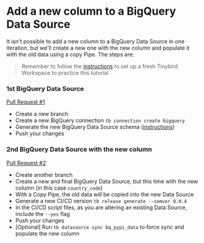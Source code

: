 # Add a new column to a BigQuery Data Source

It isn't possible to add a new column to a BigQuery Data Source in one iteration. but we'll create a new one with the new column and populate it with the old data using a copy Pipe. The steps are:

> Remember to follow the [instructions](../README.md) to set up a fresh Tinybird Workspace to practice this tutorial

### 1st BigQuery Data Source 

[Pull Request #1](https://github.com/tinybirdco/use-case-examples/pull/15)

- Create a new branch
- Create a new BigQuery connection `tb connection create bigquery` 
- Generate the new BigQuery Data Source schema ([instructions](https://www.tinybird.co/docs/ingest/bigquery.html))
- Push your changes

### 2nd BigQuery Data Source with the new column

[Pull Request #2](https://github.com/tinybirdco/use-case-examples/pull/71)

- Create another branch
- Create a new and final BigQuery Data Source, but this time with the new column (in this case `country_code`)
- With a Copy Pipe, the old data will be copied into the new Data Source
- Generate a new CI/CD version `tb release generate --semver 0.0.4`
- In the CI/CD script files, as you are altering an existing Data Source, include the `--yes` flag
- Push your changes
- [Optional] Run `tb datasource sync bq_pypi_data` to force sync and populate the new column
